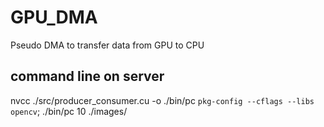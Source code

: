 # GPU_DMA
Pseudo DMA to transfer data from GPU to CPU
## command line on server
nvcc ./src/producer_consumer.cu -o ./bin/pc `pkg-config --cflags --libs opencv`; ./bin/pc 10 ./images/